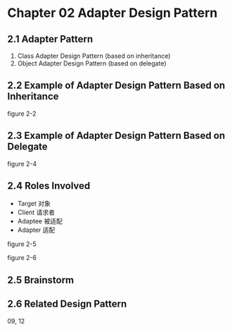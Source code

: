 # Chapter 02 Adapter Design Pattern

## 2.1 Adapter Pattern

<ol>
    <li>Class Adapter Design Pattern (based on inheritance)</li>
    <li>Object Adapter Design Pattern (based on delegate)</li>
</ol>

## 2.2 Example of Adapter Design Pattern Based on Inheritance

figure 2-2

## 2.3 Example of Adapter Design Pattern Based on Delegate

figure 2-4

## 2.4 Roles Involved

<ul>
    <li>Target 对象</li>
    <li>Client 请求者</li>
    <li>Adaptee 被适配</li>
    <li>Adapter 适配</li>
</ul>

figure 2-5

figure 2-6

## 2.5 Brainstorm

## 2.6 Related Design Pattern

09, 12